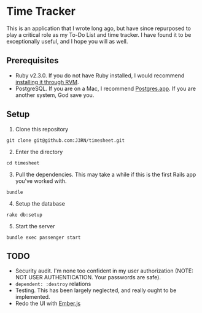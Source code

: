 # Time Tracker

This is an application that I wrote long ago, but have since repurposed to play a critical role as my To-Do List and time tracker. I have found it to be exceptionally useful, and I hope you will as well.

## Prerequisites

- Ruby v2.3.0. If you do not have Ruby installed, I would recommend [installing it through RVM](http://rvm.io/rvm/install).
- PostgreSQL. If you are on a Mac, I recommend [Postgres.app](http://postgresapp.com/). If you are another system, God save you.

## Setup

1. Clone this repository
```
git clone git@github.com:J3RN/timesheet.git
```

2. Enter the directory
```
cd timesheet
```

3. Pull the dependencies. This may take a while if this is the first Rails app you've worked with.
```
bundle
```

4. Setup the database
```
rake db:setup
```

5. Start the server
```
bundle exec passenger start
```

## TODO
- Security audit. I'm none too confident in my user authorization (NOTE: NOT USER AUTHENTICATION. Your passwords are safe).
- `dependent: :destroy` relations
- Testing. This has been largely neglected, and really ought to be implemented.
- Redo the UI with [Ember.js](http://emberjs.com)
